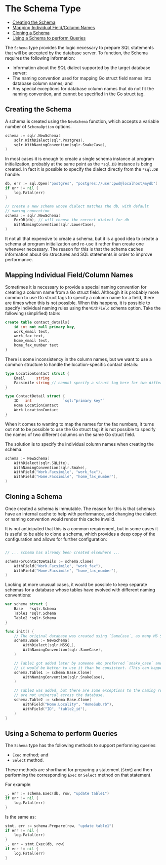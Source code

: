 # The Schema Type

<!-- START doctoc generated TOC please keep comment here to allow auto update -->
<!-- DON'T EDIT THIS SECTION, INSTEAD RE-RUN doctoc TO UPDATE -->


- [Creating the Schema](#creating-the-schema)
- [Mapping Individual Field/Column Names](#mapping-individual-fieldcolumn-names)
- [Cloning a Schema](#cloning-a-schema)
- [Using a Schema to perform Queries](#using-a-schema-to-perform-queries)

<!-- END doctoc generated TOC please keep comment here to allow auto update -->

The `Schema` type provides the logic necessary to prepare SQL
statements that will be accepted by the database server. To
function, the Schema requires the following information:

* Information about the SQL dialect supported by the target
database server;
* The naming convention used for mapping Go struct field
names into database column names; and
* Any special exceptions for database column names that
do not fit the naming convention, and cannot be specified
in the Go struct tag.

## Creating the Schema

A schema is created using the `NewSchema` function, which accepts
a variable number of `SchemaOption` options.

```go
schema := sqlr.NewSchema(
    sqlr.WithDialect(sqlr.Postgres),
    sqlr.WithNamingConvention(sqlr.SnakeCase),
)
```

In most cases it is enough to create a single schema instance
at program initialization, probably at the same point as the
`*sql.DB` instance is being created. In fact it is possible to
specify the dialect directly from the `*sql.DB` handle:

```go
db, err := sql.Open("postgres", "postgres://user:pwd@localhost/mydb")
if err != nil {
    log.Fatal(err)
}

// create a new schema whose dialect matches the db, with default
// naming convention
schema := sqlr.NewSchema(
    ForDB(db), // will choose the correct dialect for db
    WithNamingConvention(sqlr.LowerCase),
)
```

It not all that expensive to create a schema, but it is a good 
idea to create a schema at program initialization and re-use it rather 
than create one whenever necessary. The reason for this is that the 
schema caches information about Go structures and SQL statements in order
to improve performance.

## Mapping Individual Field/Column Names

Sometimes it is necessary to provide a special naming convention for
creating a column name from a Go struct field. Although it is probably
more common to use Go struct tags to specify a column name for a field,
there are times when this is not possible. When this happens, it is 
possible to specify individual naming rules using the `WithField` schema 
option. Take the following (simplified) table:

```sql
create table contact_details(
    id int not null primary key,
    work_email text,
    work_fax text,
    home_email text,
    home_fax_number text
)
```
There is some inconsistency in the column names, but we want to use a common
structure to handle the location-specific contact details:

```go
type LocationContact struct {
    Email     string
    Facsimile string // cannot specify a struct tag here for two different column names
}

type ContactDetail struct {
    ID   int              `sql:"primary key"`
    Home LocationContact
    Work LocationContact
}
```

When it comes to wanting to map the names for the fax numbers, it turns out
not to be possible to use the Go struct tag: it is not possible to specify
the names of two different columns on the same Go struct field.

The solution is to specify the individual column names when creating the
schema.

```go
schema := NewSchema(
    WithDialect(sqlr.SQLite),
    WithNamingConvention(sqlr.Snake),
    WithField("Work.Facsimile", "work_fax"),
    WithField("Home.Facsimile", "home_fax_number"),
)
```

## Cloning a Schema

Once created a schema is immutable. The reason for this is that schemas
have an internal cache to help with performance, and changing the dialect
or naming convention would render this cache invalid.

It is not anticipated that this is a common requirement, but in some cases
it is useful to be able to clone a schema, which provides a deep copy of
the configuration and allows for further configuration:

```go

// ... schema has already been created elsewhere ...

schemaForContactDetails := schema.Clone(
    WithField("Work.Facsimile", "work_fax"),
    WithField("Home.Facsimile", "home_fax_number"),
)
```

Looking at more unusual cases, it would be possible to keep separate schemas 
for a database whose tables have evolved with different naming conventions:

```go
var schema struct {
    Base   *sqlr.Schema
    Table1 *sqlr.Schema
    Table2 *sqlr.Schema
}

func init() {
    // The original database was created using `SameCase`, as many MS SQL DBs are.
    schema.Base := NewSchema(
        WithDialect(sqlr.MSSQL),
        WithNamingConvention(sqlr.SameCase),
    )

    // Table1 got added later by someone who preferred `snake_case` and thought
    // it would be better to use it than be consistent. (This can happen...)
    schema.Table1 := schema.Base.Clone(
        WithNamingConvention(sqlr.SnakeCase),
    )

    // Table2 was added, but there are some exceptions to the naming rules that
    // are not universal across the database.
    schema.Table2 := schema.Base.Clone(
        WithField("Home.Locality", "HomeSuburb"),
        WithField("ID", "table2_id"),
    )
}
```

## Using a Schema to perform Queries

The `Schema` type has the following methods to support performing queries:

* `Exec` method; and
* `Select` method.

These methods are shorthand for preparing a statement (`Stmt`) and then
performing the corresponding `Exec` or `Select` method on that statement.

For example:

```go
_, err := schema.Exec(db, row, "update table1")
if err != nil {
    log.Fatal(err)
}
```

Is the same as:
```go
stmt, err := schema.Prepare(row, "update table1")
if err != nil {
    log.Fatal(err)
}
_, err = stmt.Exec(db, row)
if err != nil {
    log.Fatal(err)
}
```
